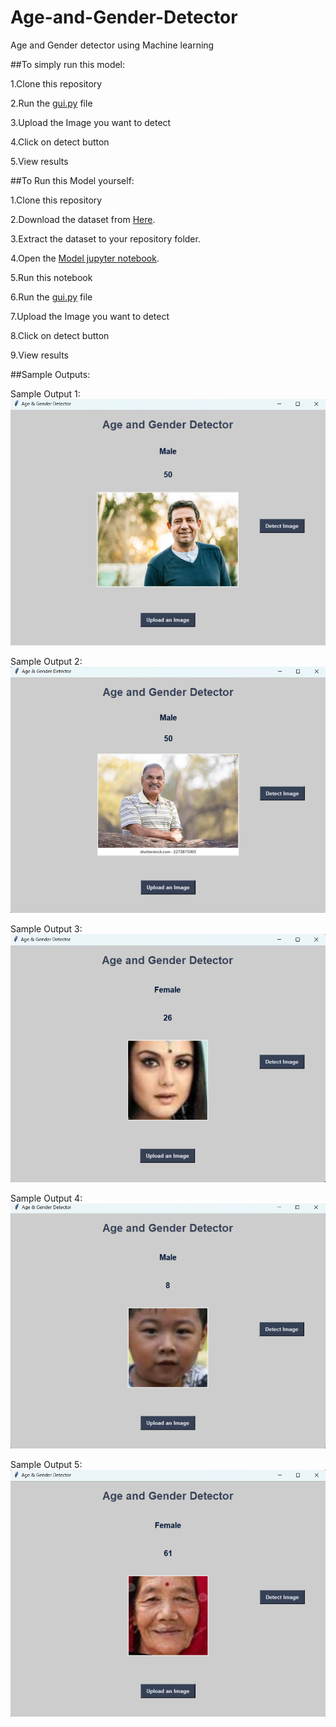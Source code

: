 # Age-and-Gender-Detector
Age and Gender detector using Machine learning

##To simply run this model:

1.Clone this repository

2.Run the [gui.py](https://github.com/PrachiMishra06/Age-and-Gender-Detector/blob/main/gui.py) file

3.Upload the Image you want to detect

4.Click on detect button

5.View results


##To Run this Model yourself:

1.Clone this repository

2.Download the dataset from [Here](https://www.kaggle.com/datasets/jangedoo/utkface-new).

3.Extract the dataset to your repository folder.

4.Open the [Model jupyter notebook](https://github.com/PrachiMishra06/Age-and-Gender-Detector/blob/main/model.ipynb).

5.Run this notebook

6.Run the [gui.py](https://github.com/PrachiMishra06/Age-and-Gender-Detector/blob/main/gui.py) file

7.Upload the Image you want to detect

8.Click on detect button

9.View results


##Sample Outputs:

Sample Output 1:
![Sample Output 1](https://github.com/PrachiMishra06/Age-and-Gender-Detector/blob/main/sample%20output%20-%201.png)

Sample Output 2:
![Sample Output 2](https://github.com/PrachiMishra06/Age-and-Gender-Detector/blob/main/sample%20output%20-%202.png)

Sample Output 3:
![Sample Output 3](https://github.com/PrachiMishra06/Age-and-Gender-Detector/blob/main/sample%20output%20-%203.png)

Sample Output 4:
![Sample Output 4](https://github.com/PrachiMishra06/Age-and-Gender-Detector/blob/main/sample%20output%20-%204.png)

Sample Output 5:
![Sample Output 5](https://github.com/PrachiMishra06/Age-and-Gender-Detector/blob/main/sample%20output%20-%205.png)
